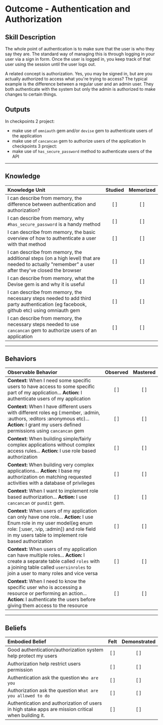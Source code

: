 # Outcome - Authentication and Authorization

Skill Description
----------
The whole point of authentication is to make sure that the user is who they say they are. The standard way of managing this is through logging in your user via a sign in form. Once the user is logged in, you keep track of that user using the session until the user logs out.

A related concept is authorization. Yes, you may be signed in, but are you actually authorized to access what you're trying to access? The typical example is the difference between a regular user and an admin user. They both authenticate with the system but only the admin is authorized to make changes to certain things.

Outputs
----------
In checkpoints 2 project:
- make use of `omniauth` gem and/or `devise` gem to authenticate users of the application
- make use of `cancancan` gem to authorize users of the application
In checkpoints 3 project:
- make use of `has_secure_password` method to authenticate users of the API

----------
## **Knowledge**


| Knowledge Unit   |      Studied      | Memorized |
|:-------------|:------------------:|:--------:|
| I can describe from memory, the difference between authentication and authorization? | [ ] | [ ]  |
| I can describe from memory, why `#has_secure_password` is a handy method | [ ] | [ ]  |
| I can describe from memory, the basic overview of how to authenticate a user with that method | [ ] | [ ]  |
| I can describe from memory, the additional steps (on a high level) that are needed to actually "remember" a user after they've closed the browser | [ ] | [ ]  |
| I can describe from memory, what the Devise gem is and why it is useful | [ ] | [ ]  |
| I can describe from memory, the necessary steps needed to add third party authentication (eg facebook, github etc) using omniauth gem | [ ] | [ ]  |
| I can describe from memory, the necessary steps needed to use `cancancan` gem to authorize users of an application | [ ] | [ ]  |


----------


## **Behaviors**


| Observable Behavior   |      Observed      | Mastered |
|:-------------|:------------------:|:--------:|
| **Context:** When I need some specific users to have access to some specific part of my application... **Action:** I authenticate users of my application | [ ] | [ ]  |
| **Context:** When I have different users with different roles eg (:member, :admin, :authors, :editors :anonymous etc)... **Action:** I grant my users defined permissions using `cancancan` gem | [ ] | [ ]  |
| **Context:** When building simple/fairly complex applications without complex access rules... **Action:** I use role based authorization | [ ] | [ ]  |
| **Context:** When building very complex applications... **Action:** I base my authorization on matching requested activities with a database of privileges | [ ] | [ ]  |
| **Context:** When I want to implement role based authorization... **Action:** I use `cancancan` or `pundit` gem. | [ ] | [ ]  |
| **Context:** When users of my application can only have one role... **Action:** I use Enum role in my user model(eg enum role: [:user, :vip, :admin]) and role field in my users table to implement role based authorization | [ ] | [ ]  |
| **Context:** When users of my application can have multiple roles... **Action:** I create a separate table called `roles` with a joining table called `usersinroles` to join a user to many roles and vice versa  | [ ] | [ ]  |
| **Context:** When I need to know the specific user who is accessing a resource or performing an action... **Action:** I authenticate the users before giving them access to the resource  | [ ] | [ ]  |


----------


## **Beliefs**


| Embodied Belief   |      Felt      | Demonstrated |
|:-------------|:------------------:|:--------:|
| Good authentication/authorization system help protect my users | [ ] | [ ]  |
| Authorization help restrict users permission | [ ] | [ ]  |
| Authentication ask the question `Who are you` | [ ] | [ ]  |
| Authorization ask the question `What are you allowed to do` | [ ] | [ ]  |
| Authentication and authorization of users in high stake apps are mission critical when building it. | [ ] | [ ]  |
